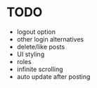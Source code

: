 # TODO

- logout option
- other login alternatives
- delete/like posts
- UI styling
- roles
- infinite scrolling
- auto update after posting
